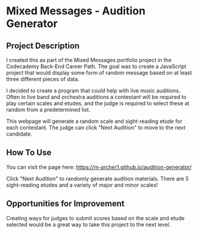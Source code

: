 # Mixed Messages - Audition Generator

## Project Description
I created this as part of the Mixed Messages portfolio project in the Codecademy Back-End Career Path.  The goal was to create a JavaScript project that would display some form of random message based on at least three different pieces of data.

I decided to create a program that could help with live music auditions.  Often in live band and orchestra auditions a contestant will be required to play certain scales and etudes, and the judge is required to select these at random from a predetermined list.

This webpage will generate a random scale and sight-reading etude for each contestant.  The judge can click "Next Audition" to move to the next candidate.

## How To Use
You can visit the page here: https://m-archer1.github.io/audition-generator/

Click "Next Audition" to randomly generate audition materials.  There are 5 sight-reading etudes and a variety of major and minor scales!

## Opportunities for Improvement
Creating ways for judges to submit scores based on the scale and etude selected would be a great way to take this project to the next level.